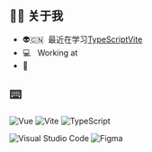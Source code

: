 ## 🦸‍♂️&nbsp;关于我 

- 👽🇨🇳&nbsp; 最近在学习[TypeScript](https://ts.xcatliu.com/)[Vite](https://vitejs.dev/guide/why.html)
- 💻 &nbsp; Working at
- 📖&nbsp; 

## ⌨️ &nbsp;

![Vue](https://img.shields.io/badge/-Vue-333333?style=flat&logo=vue.js)
![Vite](https://img.shields.io/badge/-Vite-333333?style=flat&logo=vite)
![TypeScript](https://img.shields.io/badge/-TypeScript-333333?style=flat&logo=TypeScript)

![Visual Studio Code](https://img.shields.io/badge/-Visual%20Studio%20Code-333333?style=flat&logo=visual-studio-code&logoColor=007ACC)
![Figma](https://img.shields.io/badge/-Figma-333333?style=flat&logo=Figma)
